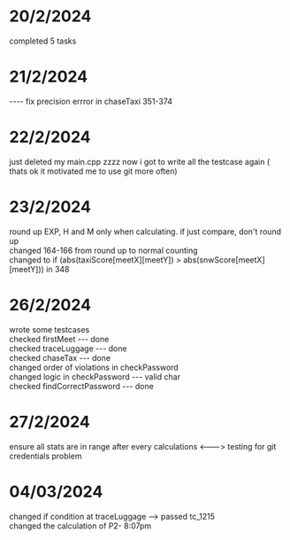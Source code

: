 # 20/2/2024
completed 5 tasks
# 21/2/2024
---- fix precision errror in chaseTaxi 351-374 
# 22/2/2024
just deleted my main.cpp zzzz
now i got to write all the testcase again ( thats ok it motivated me to use git more often)
# 23/2/2024
round up EXP, H and M only when calculating. if just compare, don't round up <br>
changed 164-166 from round up to normal counting <br>
changed to if (abs(taxiScore[meetX][meetY]) > abs(snwScore[meetX][meetY])) in 348
# 26/2/2024
wrote some testcases <br>
checked firstMeet       --- done <br> 
checked traceLuggage    --- done <br>
checked chaseTax        --- done <br>
changed order of violations in checkPassword <br>
changed logic in checkPassword --- valid char <br>
checked findCorrectPassword --- done <br>
# 27/2/2024
ensure all stats are in range after every calculations 
<---> testing for git credentials problem  <br>
# 04/03/2024
changed if condition at traceLuggage --> passed tc_1215 <br>
changed the calculation of P2- 8:07pm<br>